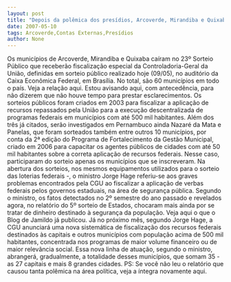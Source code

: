 ```yaml
---
layout: post
title: "Depois da polêmica dos presídios, Arcoverde, Mirandiba e Quixabá terão contas investigadas pela CGU"
date: 2007-05-10
tags: Arcoverde,Contas Externas,Presídios
author: None
---
```

Os munic&iacute;pios de Arcoverde, Mirandiba e Quixaba ca&iacute;ram no 23&ordm; Sorteio P&uacute;blico que receber&atilde;o fiscaliza&ccedil;&atilde;o especial da Controladoria-Geral da Uni&atilde;o, definidas em sorteio p&uacute;blico realizado hoje (09/05), no audit&oacute;rio da Caixa Econ&ocirc;mica Federal, em Bras&iacute;lia. No total, s&atilde;o 60 munic&iacute;pios em todo o pa&iacute;s. Veja a rela&ccedil;&atilde;o aqui.
Estou avisando aqui, com anteced&ecirc;ncia, para n&atilde;o dizerem que n&atilde;o houve tempo para prestar esclarecimentos. Os sorteios p&uacute;blicos foram criados em 2003 para fiscalizar a aplica&ccedil;&atilde;o de recursos repassados pela Uni&atilde;o para a execu&ccedil;&atilde;o descentralizada de programas federais em munic&iacute;pios com at&eacute; 500 mil habitantes.
Al&eacute;m dos tr&ecirc;s j&aacute; citados, ser&atilde;o investigados em Pernambuco ainda Nazar&eacute; da Mata e Panelas, que foram sorteados tamb&eacute;m entre outros 10 munic&iacute;pios, por conta da 2&ordf; edi&ccedil;&atilde;o do Programa de Fortalecimento da Gest&atilde;o Municipal, criado em 2006 para capacitar os agentes p&uacute;blicos de cidades com at&eacute; 50 mil habitantes sobre a correta aplica&ccedil;&atilde;o de recursos federais. Nesse caso, participaram do sorteio apenas os munic&iacute;pios que se inscreveram. 
Na abertura dos sorteios, nos mesmos equipamentos utilizados para o sorteio das loterias federais -, o ministro Jorge Hage referiu-se aos graves problemas encontrados pela CGU ao fiscalizar a aplica&ccedil;&atilde;o de verbas federais pelos governos estaduais, na &aacute;rea de seguran&ccedil;a p&uacute;blica. 
Segundo o ministro, os fatos detectados no 2&ordm; semestre do ano passado e revelados agora, no relat&oacute;rio do 5&ordm; sorteio de Estados, chocaram mais ainda por se tratar de dinheiro destinado &agrave; seguran&ccedil;a da popula&ccedil;&atilde;o. Veja aqui o que o Blog de Jamildo j&aacute; publicou.
J&aacute; no pr&oacute;ximo m&ecirc;s, segundo Jorge Hage, a CGU anunciar&aacute; uma nova sistem&aacute;tica de fiscaliza&ccedil;&atilde;o dos recursos federais destinados &agrave;s capitais e outros munic&iacute;pios com popula&ccedil;&atilde;o acima de 500 mil habitantes, concentrada nos programas de maior volume financeiro ou de maior relev&acirc;ncia social. Essa nova linha de atua&ccedil;&atilde;o, segundo o ministro, abranger&aacute;, gradualmente, a totalidade desses munic&iacute;pios, que somam 35 - as 27 capitais e mais 8 grandes cidades.
PS: Se voc&ecirc; n&atilde;o leu o relat&oacute;rio que causou tanta pol&ecirc;mica na &aacute;rea pol&iacute;tica, veja a &iacute;ntegra novamente aqui. 
